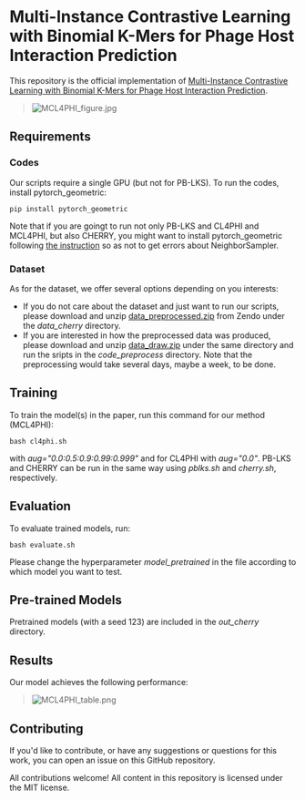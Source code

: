 # Multi-Instance Contrastive Learning with Binomial K-Mers for Phage Host Interaction Prediction

This repository is the official implementation of [Multi-Instance Contrastive Learning with Binomial
K-Mers for Phage Host Interaction Prediction](https://arxiv.org/abs/2030.12345). 

>![MCL4PHI_figure.jpg](https://github.com/yoheyokubo/Images/blob/096085123e88f741523ad6a0bff298180541e368/MCL4PHI_figure.jpg)

## Requirements
### Codes
Our scripts require a single GPU (but not for PB-LKS). To run the codes, install pytorch_geometric:

```setup
pip install pytorch_geometric
```

Note that if you are goingt to run not only PB-LKS and CL4PHI and MCL4PHI, but also CHERRY, you might want to install pytorch_geometric following [the instruction](https://github.com/pyg-team/pytorch_geometric/discussions/7866#discussioncomment-8829525) so as not to get errors about NeighborSampler.

### Dataset
As for the dataset, we offer several options depending on you interests:
-  If you do not care about the dataset and just want to run our scripts, please download and unzip [data_preprocessed.zip](https://doi.org/10.5281/zenodo.14022091) from Zendo under the *data_cherry* directory.
-  If you are interested in how the preprocessed data was produced, please download and unzip [data_draw.zip](https://doi.org/10.5281/zenodo.14022091) under the same directory and run the sripts in the *code_preprocess* directory. Note that the preprocessing would take several days, maybe a week, to be done.

## Training

To train the model(s) in the paper, run this command for our method (MCL4PHI):

```train
bash cl4phi.sh
```
with *aug="0.0:0.5:0.9:0.99:0.999"* and for CL4PHI with  *aug="0.0"*. PB-LKS and CHERRY can be run in the same way using *pblks.sh* and *cherry.sh*, respectively.

## Evaluation

To evaluate trained models, run:

```eval
bash evaluate.sh
```
Please change the hyperparameter _model_pretrained_ in the file according to which model you want to test.

## Pre-trained Models

Pretrained models (with a seed 123) are included in the *out_cherry* directory.

## Results

Our model achieves the following performance:

>![MCL4PHI_table.png](https://github.com/yoheyokubo/Images/blob/096085123e88f741523ad6a0bff298180541e368/MCL4PHI_table.png) 


## Contributing

If you'd like to contribute, or have any suggestions or questions for this work, you can open an issue on this GitHub repository.

All contributions welcome! All content in this repository is licensed under the MIT license.
